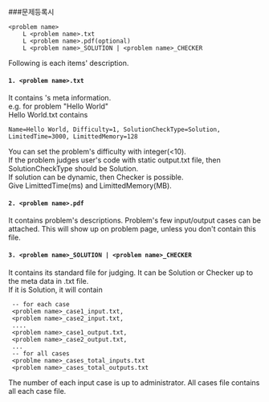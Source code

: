 ###문제등록시  
```
<problem name>
	L <problem name>.txt
	L <problem name>.pdf(optional)
	L <problem name>_SOLUTION | <problem name>_CHECKER
```
Following is each items' description.
#### `1. <problem name>.txt`
  It contains <problem>'s meta information.<br>
  e.g. for problem "Hello World"<br>
  Hello World.txt contains
  ```
  Name=Hello World, Difficulty=1, SolutionCheckType=Solution, LimitedTime=3000, LimittedMemory=128
 ```
  You can set the problem's difficulty with integer(<10).<br>
  If the problem judges user's code with static output.txt file, then SolutionCheckType should be Solution. <br>
  If solution can be dynamic, then Checker is possible.<br>
  Give LimittedTime(ms) and LimittedMemory(MB).

#### `2. <problem name>.pdf`
  It contains problem's descriptions. Problem's few input/output cases can be attached. This will show up on problem page, unless you don't contain this file.

#### `3. <problem name>_SOLUTION | <problem name>_CHECKER`
  It contains its standard file for judging. It can be Solution or Checker up to the meta data in <problem name>.txt file.<br>
  If it is Solution, it will contain
 ```
  -- for each case
  <problem name>_case1_input.txt, 
  <problem name>_case2_input.txt,
  ....
  <problem name>_case1_output.txt,
  <problem name>_case2_output.txt,
  ...
  -- for all cases
  <problme name>_cases_total_inputs.txt
  <problem name>_cases_total_outputs.txt
 ```
  The number of each input case is up to administrator.
  All cases file contains all each case file. 
